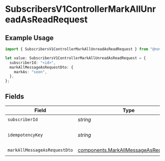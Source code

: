 # SubscribersV1ControllerMarkAllUnreadAsReadRequest

## Example Usage

```typescript
import { SubscribersV1ControllerMarkAllUnreadAsReadRequest } from "@novu/api/models/operations";

let value: SubscribersV1ControllerMarkAllUnreadAsReadRequest = {
  subscriberId: "<id>",
  markAllMessageAsRequestDto: {
    markAs: "seen",
  },
};
```

## Fields

| Field                                                                                          | Type                                                                                           | Required                                                                                       | Description                                                                                    |
| ---------------------------------------------------------------------------------------------- | ---------------------------------------------------------------------------------------------- | ---------------------------------------------------------------------------------------------- | ---------------------------------------------------------------------------------------------- |
| `subscriberId`                                                                                 | *string*                                                                                       | :heavy_check_mark:                                                                             | N/A                                                                                            |
| `idempotencyKey`                                                                               | *string*                                                                                       | :heavy_minus_sign:                                                                             | A header for idempotency purposes                                                              |
| `markAllMessageAsRequestDto`                                                                   | [components.MarkAllMessageAsRequestDto](../../models/components/markallmessageasrequestdto.md) | :heavy_check_mark:                                                                             | N/A                                                                                            |